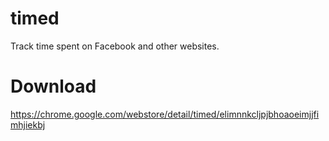 # timed
Track time spent on Facebook and other websites.

# Download
https://chrome.google.com/webstore/detail/timed/elimnnkcljpjbhoaoeimjjfimhjiekbj
